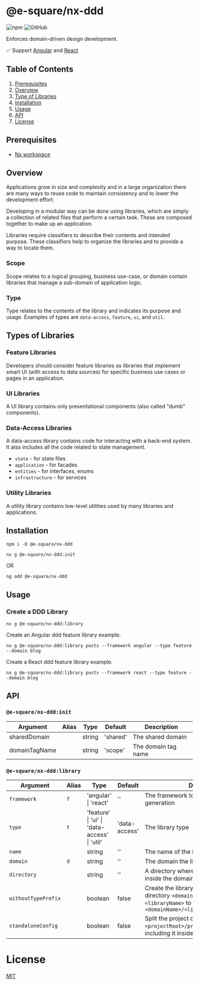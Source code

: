 # @e-square/nx-ddd

![npm](https://img.shields.io/npm/v/@e-square/nx-ddd)
![GitHub](https://img.shields.io/github/license/e-square-io/nx-plugins)

Enforces domain-driven design development.

✅ Support [Angular](https://angular.io) and [React](https://reactjs.org)

## Table of Contents

1. [Prerequisites](#prerequisites)
1. [Overview](#overview)
1. [Type of Libraries](#types-of-libraries)
1. [Installation](#installation)
1. [Usage](#usage)
1. [API](#api)
1. [License](#license)

## Prerequisites

- [Nx workspace](https://nx.dev)

## Overview

Applications grow in size and complexity and in a large organization there are many ways to reuse code to maintain consistency and to lower the development effort.

Developing in a modular way can be done using libraries, which are simply a collection of related files that perform a certain task. These are composed together to make up an application.

Libraries require classifiers to describe their contents and intended purpose. These classifiers help to organize the libraries and to provide a way to locate them.

### Scope

Scope relates to a logical grouping, business use-case, or domain contain libraries that manage a sub-domain of application logic.

### Type

Type relates to the contents of the library and indicates its purpose and usage. Examples of types are `data-access`, `feature`, `ui`, and `util`.

## Types of Libraries

### Feature Libraries

Developers should consider feature libraries as libraries that implement smart UI (with access to data sources) for specific business use cases or pages in an application.

### UI Libraries

A UI library contains only presentational components (also called "dumb" components).

### Data-Access Libraries

A data-access library contains code for interacting with a back-end system. It also includes all the code related to state management.

- `state` - for state files
- `application` - for facades
- `entities` - for interfaces, enums
- `infrastructure` - for services

### Utility Libraries

A utility library contains low-level utilities used by many libraries and applications.

## Installation

```shell
npm i -D @e-square/nx-ddd

nx g @e-square/nx-ddd:init
```

OR

```shell
ng add @e-square/nx-ddd
```

## Usage

### Create a DDD Library

```shell
nx g @e-square/nx-ddd:library
```

Create an Angular ddd feature library example.

```shell
nx g @e-square/nx-ddd:library posts --framework angular --type feature --domain blog
```

Create a React ddd feature library example.

```shell
nx g @e-square/nx-ddd:library posts --framework react --type feature --domain blog
```

## API

### `@e-square/nx-ddd:init`

| Argument      | Alias | Type   | Default  | Description         |
| ------------- | ----- | ------ | -------- | ------------------- |
| sharedDomain  |       | string | 'shared' | The shared domain   |
| domainTagName |       | string | 'scope'  | The domain tag name |

### `@e-square/nx-ddd:library`

| Argument            | Alias | Type                                                     | Default       | Description                                                                                                                               |
| ------------------- | ----- | -------------------------------------------------------- | ------------- | ----------------------------------------------------------------------------------------------------------------------------------------- |
| `framework`         | `f`   | 'angular' &#124; 'react'                                 | ''            | The framework to be used for library generation                                                                                           |
| `type`              | `t`   | 'feature' &#124; 'ui' &#124; 'data-access' &#124; 'util' | 'data-access' | The library type                                                                                                                          |
| `name`              |       | string                                                   | ''            | The name of the library                                                                                                                   |
| `domain`            | `d`   | string                                                   | ''            | The domain the library belongs to                                                                                                         |
| `directory`         |       | string                                                   | ''            | A directory where the library is placed inside the domain directory                                                                       |
| `withoutTypePrefix` |       | boolean                                                  | false         | Create the library inside library type directory `<domainName>/<libraryType>-<libraryName>` to `<domainName>/<libraryType>/<libraryName>` |
| `standaloneConfig`  |       | boolean                                                  | false         | Split the project configuration into `<projectRoot>/project.json` rather than including it inside `workspace.json`                        |

# License

[MIT](../../LICENSE)
